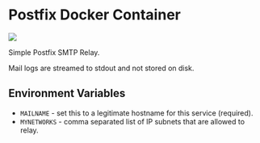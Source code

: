 # Postfix Docker Container

[![](https://badge.imagelayers.io/panubo/postfix:latest.svg)](https://imagelayers.io/?images=panubo/postfix:latest)

Simple Postfix SMTP Relay. 

Mail logs are streamed to stdout and not stored on disk.

## Environment Variables

- `MAILNAME` - set this to a legitimate hostname for this service (required).
- `MYNETWORKS` - comma separated list of IP subnets that are allowed to relay.

